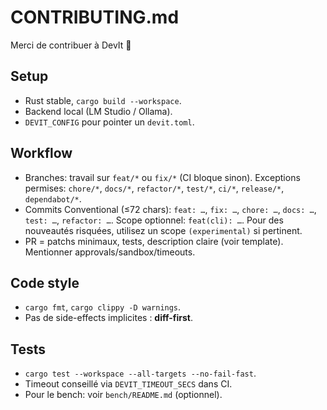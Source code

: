 # CONTRIBUTING.md
Merci de contribuer à DevIt 💚

## Setup
- Rust stable, `cargo build --workspace`.
- Backend local (LM Studio / Ollama).
- `DEVIT_CONFIG` pour pointer un `devit.toml`.

## Workflow
- Branches: travail sur `feat/*` ou `fix/*` (CI bloque sinon). Exceptions permises: `chore/*`, `docs/*`, `refactor/*`, `test/*`, `ci/*`, `release/*`, `dependabot/*`.
- Commits Conventional (≤72 chars): `feat: …`, `fix: …`, `chore: …`, `docs: …`, `test: …`, `refactor: …`. Scope optionnel: `feat(cli): …`. Pour des nouveautés risquées, utilisez un scope `(experimental)` si pertinent.
- PR = patchs minimaux, tests, description claire (voir template). Mentionner approvals/sandbox/timeouts.

## Code style
- `cargo fmt`, `cargo clippy -D warnings`.
- Pas de side-effects implicites : **diff-first**.

## Tests
- `cargo test --workspace --all-targets --no-fail-fast`.
- Timeout conseillé via `DEVIT_TIMEOUT_SECS` dans CI.
- Pour le bench: voir `bench/README.md` (optionnel).
